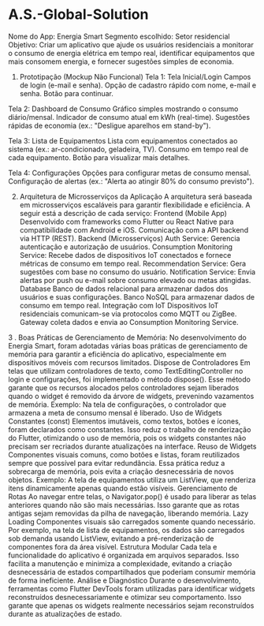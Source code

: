 # A.S.-Global-Solution
Nome do App: Energia Smart Segmento escolhido: Setor residencial Objetivo: Criar um aplicativo que ajude os usuários residenciais a monitorar o consumo de energia elétrica em tempo real, identificar equipamentos que mais consomem energia, e fornecer sugestões simples de economia.
1. Prototipação (Mockup Não Funcional)
Tela 1: Tela Inicial/Login
Campos de login (e-mail e senha).
Opção de cadastro rápido com nome, e-mail e senha.
Botão para continuar.

Tela 2: Dashboard de Consumo
Gráfico simples mostrando o consumo diário/mensal.
Indicador de consumo atual em kWh (real-time).
Sugestões rápidas de economia (ex.: "Desligue aparelhos em stand-by").

Tela 3: Lista de Equipamentos
Lista com equipamentos conectados ao sistema (ex.: ar-condicionado, geladeira, TV).
Consumo em tempo real de cada equipamento.
Botão para visualizar mais detalhes.

Tela 4: Configurações
Opções para configurar metas de consumo mensal.
Configuração de alertas (ex.: "Alerta ao atingir 80% do consumo previsto").


2. Arquitetura de Microsserviços da Aplicação
A arquitetura será baseada em microsserviços escaláveis para garantir flexibilidade e eficiência. A seguir está a descrição de cada serviço:
Frontend (Mobile App)
Desenvolvido com frameworks como Flutter ou React Native para compatibilidade com Android e iOS.
Comunicação com a API backend via HTTP (REST).
Backend (Microsserviços)
Auth Service: Gerencia autenticação e autorização de usuários.
Consumption Monitoring Service: Recebe dados de dispositivos IoT conectados e fornece métricas de consumo em tempo real.
Recommendation Service: Gera sugestões com base no consumo do usuário.
Notification Service: Envia alertas por push ou e-mail sobre consumo elevado ou metas atingidas.
Database
Banco de dados relacional para armazenar dados dos usuários e suas configurações.
Banco NoSQL para armazenar dados de consumo em tempo real.
Integração com IoT
Dispositivos IoT residenciais comunicam-se via protocolos como MQTT ou ZigBee.
Gateway coleta dados e envia ao Consumption Monitoring Service.

3 . Boas Práticas de Gerenciamento de Memória:
	No desenvolvimento do Energia Smart, foram adotadas várias boas práticas de gerenciamento de memória para garantir a eficiência do aplicativo, especialmente em dispositivos móveis com recursos limitados. 
Dispose de Controladores
Em telas que utilizam controladores de texto, como TextEditingController no login e configurações, foi implementado o método dispose(). Esse método garante que os recursos alocados pelos controladores sejam liberados quando o widget é removido da árvore de widgets, prevenindo vazamentos de memória.
Exemplo: Na tela de configurações, o controlador que armazena a meta de consumo mensal é liberado.
Uso de Widgets Constantes (const)
Elementos imutáveis, como textos, botões e ícones, foram declarados como constantes. Isso reduz o trabalho de renderização do Flutter, otimizando o uso de memória, pois os widgets constantes não precisam ser recriados durante atualizações na interface.
Reuso de Widgets
Componentes visuais comuns, como botões e listas, foram reutilizados sempre que possível para evitar redundância. Essa prática reduz a sobrecarga de memória, pois evita a criação desnecessária de novos objetos.
Exemplo: A tela de equipamentos utiliza um ListView, que renderiza itens dinamicamente apenas quando estão visíveis.
Gerenciamento de Rotas
Ao navegar entre telas, o Navigator.pop() é usado para liberar as telas anteriores quando não são mais necessárias. Isso garante que as rotas antigas sejam removidas da pilha de navegação, liberando memória.
Lazy Loading
Componentes visuais são carregados somente quando necessário. Por exemplo, na tela de lista de equipamentos, os dados são carregados sob demanda usando ListView, evitando a pré-renderização de componentes fora da área visível.
Estrutura Modular
Cada tela e funcionalidade do aplicativo é organizada em arquivos separados. Isso facilita a manutenção e minimiza a complexidade, evitando a criação desnecessária de estados compartilhados que poderiam consumir memória de forma ineficiente.
Análise e Diagnóstico
Durante o desenvolvimento, ferramentas como Flutter DevTools foram utilizadas para identificar widgets reconstruídos desnecessariamente e otimizar seu comportamento. Isso garante que apenas os widgets realmente necessários sejam reconstruídos durante as atualizações de estado.
